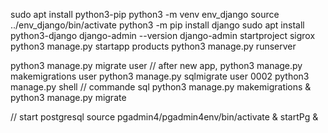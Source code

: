

sudo apt install python3-pip
python3 -m venv env_django
source ../env_django/bin/activate
python3 -m pip install django
sudo apt install python3-django
django-admin --version
django-admin startproject sigrox
python3 manage.py startapp products
python3 manage.py runserver


python3 manage.py migrate user // after new app,
python3 manage.py makemigrations user
python3 manage.py sqlmigrate user 0002
python3 manage.py shell // commande sql
python3 manage.py makemigrations & python3 manage.py migrate

// start postgresql 
source pgadmin4/pgadmin4env/bin/activate & startPg &








